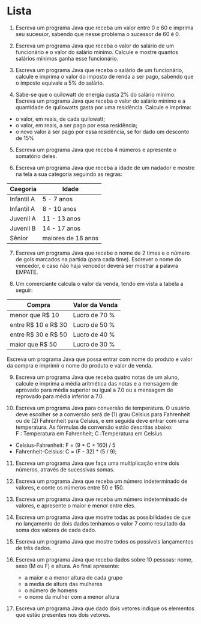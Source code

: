 # Lista

1. Escreva um programa Java que receba um valor entre 0 e 60 e imprima seu sucessor, sabendo que nesse problema o sucessor de 60 é 0.

2. Escreva um programa Java que receba o valor do salário de um funcionário e o valor do salário mínimo. Calcule e mostre quantos salários mínimos ganha esse funcionário.

3. Escreva um programa Java que receba o salário de um funcionário, calcule e imprima o valor do imposto de renda a ser pago, sabendo que o imposto equivale a 5% do salário.

4. Sabe-se que o quilowatt de energia custa 2% do salário mínimo. Escreva um programa Java que receba o valor do salário mínimo e a quantidade
de quilowatts gasta por uma residência. Calcule e imprima:
* o valor, em reais, de cada quilowatt;
* o valor, em reais, a ser pago por essa residência;
* o novo valor à ser pago por essa residência, se for dado um desconto de 15%

5. Escreva um programa Java que receba 4 números e apresente o somatório deles.

6. Escreva um programa Java que receba a idade de um nadador e mostre na tela a sua categoria seguindo as regras:

| Caegoria | Idade |
| --- | --- |
| Infantil A | 5 - 7 anos |
| Infantil A | 8 - 10 anos |
| Juvenil A | 11 - 13 anos |
| Juvenil B | 14 - 17 anos |
| Sênior| maiores de 18 anos |

7. Escreva um programa Java que recebe o nome de 2 times e o número de gols marcados na partida (para cada
time). Escrever o nome do vencedor, e caso não haja vencedor deverá ser mostrar a palavra EMPATE.

8. Um comerciante calcula o valor da venda, tendo em vista a tabela a seguir:

| Compra | Valor da Venda |
| --- | --- |
| menor que R$ 10 | Lucro de 70 % |
| entre R$ 10  e R$ 30 | Lucro de 50 % |
| entre R$ 30  e R$ 50  | Lucro de 40 % |
| maior que R$ 50 | Lucro de 30 % |

Escreva um programa Java que possa entrar com nome do produto e valor da compra e imprimir o nome do produto e valor de venda.

9. Escreva um programa Java que receba quatro notas de um aluno, calcule e imprima a média aritmética das notas e a mensagem de aprovado para média superior ou igual a 7.0 ou a mensagem de reprovado para média inferior a 7.0.

10.  Escreva um programa Java para conversão de temperatura. O usuário deve escolher se
a conversão será de (1) grau Celsius para Fahrenheit ou de (2) Fahrenheit
para Celsius, e em seguida deve entrar com uma temperatura. As fórmulas de conversão estão descritas
abaixo:  
F : Temperatura em Fahrenheit; C :Temperatura em Celsius  
* Celsius-Fahrenheit: F = (9 * C + 160) / 5
* Fahrenheit-Celsius: C = (F - 32) * (5 / 9);

11. Escreva um programa Java que faça uma multiplicação entre dois números, através de sucessivas somas.

12. Escreva um programa Java que receba um número indeterminado de valores, e conte os números entre 50 e 150.

13. Escreva um programa Java que receba um número indeterminado de valores, e apresente o maior e menor entre eles.

14. Escreva um programa Java que mostre todas as possibilidades de
que no lançamento de dois dados tenhamos o valor 7 como resultado da
soma dos valores de cada dado.

15. Escreva um programa Java que mostre todos os possíveis lançamentos de três dados.

16. Escreva um programa Java que receba dados sobre 10 pessoas: nome, sexo (M ou F) e altura. Ao final apresente:
    * a maior e a menor altura de cada grupo
    * a media de altura das mulheres
    * o número de homens
    * o nome da mulher com a menor altura
	
17. Escreva um programa Java que dado dois vetores indique os elementos que estão presentes nos dois vetores.

